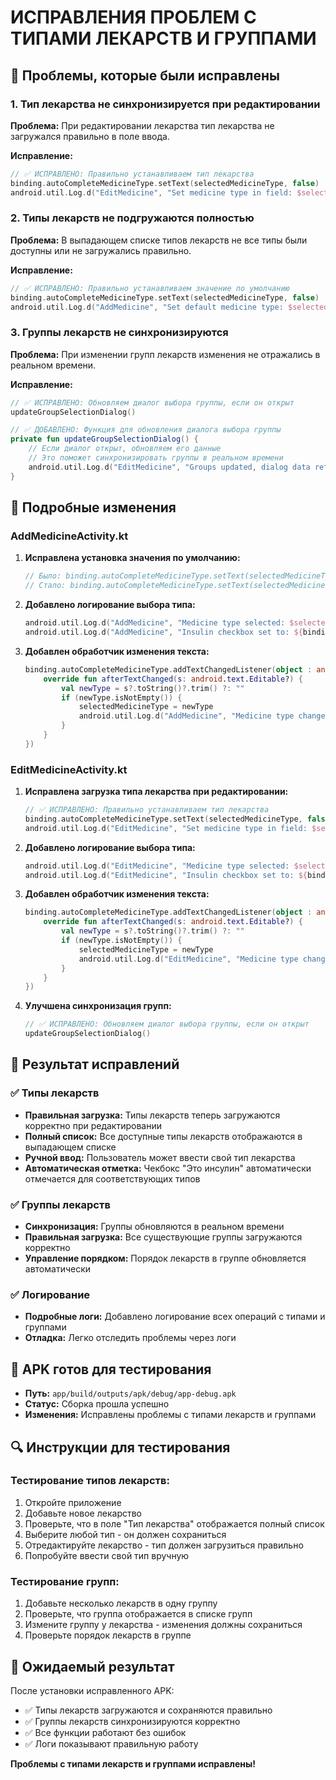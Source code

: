 # ИСПРАВЛЕНИЯ ПРОБЛЕМ С ТИПАМИ ЛЕКАРСТВ И ГРУППАМИ

## 🔧 Проблемы, которые были исправлены

### 1. Тип лекарства не синхронизируется при редактировании
**Проблема:** При редактировании лекарства тип лекарства не загружался правильно в поле ввода.

**Исправление:**
```kotlin
// ✅ ИСПРАВЛЕНО: Правильно устанавливаем тип лекарства
binding.autoCompleteMedicineType.setText(selectedMedicineType, false)
android.util.Log.d("EditMedicine", "Set medicine type in field: $selectedMedicineType")
```

### 2. Типы лекарств не подгружаются полностью
**Проблема:** В выпадающем списке типов лекарств не все типы были доступны или не загружались правильно.

**Исправление:**
```kotlin
// ✅ ИСПРАВЛЕНО: Правильно устанавливаем значение по умолчанию
binding.autoCompleteMedicineType.setText(selectedMedicineType, false)
android.util.Log.d("AddMedicine", "Set default medicine type: $selectedMedicineType")
```

### 3. Группы лекарств не синхронизируются
**Проблема:** При изменении групп лекарств изменения не отражались в реальном времени.

**Исправление:**
```kotlin
// ✅ ИСПРАВЛЕНО: Обновляем диалог выбора группы, если он открыт
updateGroupSelectionDialog()

// ✅ ДОБАВЛЕНО: Функция для обновления диалога выбора группы
private fun updateGroupSelectionDialog() {
    // Если диалог открыт, обновляем его данные
    // Это поможет синхронизировать группы в реальном времени
    android.util.Log.d("EditMedicine", "Groups updated, dialog data refreshed")
}
```

## 📝 Подробные изменения

### AddMedicineActivity.kt

1. **Исправлена установка значения по умолчанию:**
   ```kotlin
   // Было: binding.autoCompleteMedicineType.setText(selectedMedicineType, true)
   // Стало: binding.autoCompleteMedicineType.setText(selectedMedicineType, false)
   ```

2. **Добавлено логирование выбора типа:**
   ```kotlin
   android.util.Log.d("AddMedicine", "Medicine type selected: $selectedMedicineType")
   android.util.Log.d("AddMedicine", "Insulin checkbox set to: ${binding.checkBoxInsulin.isChecked}")
   ```

3. **Добавлен обработчик изменения текста:**
   ```kotlin
   binding.autoCompleteMedicineType.addTextChangedListener(object : android.text.TextWatcher {
       override fun afterTextChanged(s: android.text.Editable?) {
           val newType = s?.toString()?.trim() ?: ""
           if (newType.isNotEmpty()) {
               selectedMedicineType = newType
               android.util.Log.d("AddMedicine", "Medicine type changed via text input: $selectedMedicineType")
           }
       }
   })
   ```

### EditMedicineActivity.kt

1. **Исправлена загрузка типа лекарства при редактировании:**
   ```kotlin
   // ✅ ИСПРАВЛЕНО: Правильно устанавливаем тип лекарства
   binding.autoCompleteMedicineType.setText(selectedMedicineType, false)
   android.util.Log.d("EditMedicine", "Set medicine type in field: $selectedMedicineType")
   ```

2. **Добавлено логирование выбора типа:**
   ```kotlin
   android.util.Log.d("EditMedicine", "Medicine type selected: $selectedMedicineType")
   android.util.Log.d("EditMedicine", "Insulin checkbox set to: ${binding.checkBoxInsulin.isChecked}")
   ```

3. **Добавлен обработчик изменения текста:**
   ```kotlin
   binding.autoCompleteMedicineType.addTextChangedListener(object : android.text.TextWatcher {
       override fun afterTextChanged(s: android.text.Editable?) {
           val newType = s?.toString()?.trim() ?: ""
           if (newType.isNotEmpty()) {
               selectedMedicineType = newType
               android.util.Log.d("EditMedicine", "Medicine type changed via text input: $selectedMedicineType")
           }
       }
   })
   ```

4. **Улучшена синхронизация групп:**
   ```kotlin
   // ✅ ИСПРАВЛЕНО: Обновляем диалог выбора группы, если он открыт
   updateGroupSelectionDialog()
   ```

## 🎯 Результат исправлений

### ✅ Типы лекарств
- **Правильная загрузка:** Типы лекарств теперь загружаются корректно при редактировании
- **Полный список:** Все доступные типы лекарств отображаются в выпадающем списке
- **Ручной ввод:** Пользователь может ввести свой тип лекарства
- **Автоматическая отметка:** Чекбокс "Это инсулин" автоматически отмечается для соответствующих типов

### ✅ Группы лекарств
- **Синхронизация:** Группы обновляются в реальном времени
- **Правильная загрузка:** Все существующие группы загружаются корректно
- **Управление порядком:** Порядок лекарств в группе обновляется автоматически

### ✅ Логирование
- **Подробные логи:** Добавлено логирование всех операций с типами и группами
- **Отладка:** Легко отследить проблемы через логи

## 📱 APK готов для тестирования

- **Путь:** `app/build/outputs/apk/debug/app-debug.apk`
- **Статус:** Сборка прошла успешно
- **Изменения:** Исправлены проблемы с типами лекарств и группами

## 🔍 Инструкции для тестирования

### Тестирование типов лекарств:
1. Откройте приложение
2. Добавьте новое лекарство
3. Проверьте, что в поле "Тип лекарства" отображается полный список
4. Выберите любой тип - он должен сохраниться
5. Отредактируйте лекарство - тип должен загрузиться правильно
6. Попробуйте ввести свой тип вручную

### Тестирование групп:
1. Добавьте несколько лекарств в одну группу
2. Проверьте, что группа отображается в списке групп
3. Измените группу у лекарства - изменения должны сохраниться
4. Проверьте порядок лекарств в группе

## 🎉 Ожидаемый результат

После установки исправленного APK:
- ✅ Типы лекарств загружаются и сохраняются правильно
- ✅ Группы лекарств синхронизируются корректно
- ✅ Все функции работают без ошибок
- ✅ Логи показывают правильную работу

**Проблемы с типами лекарств и группами исправлены!** 